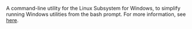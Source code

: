 A command-line utility for the Linux Subsystem for Windows, to simplify running
Windows utilities from the bash prompt. 
For more information, see 
<a href="http://kevinboone.net/README_wslrun.html">here</a>.
